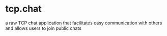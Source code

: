 # tcp.chat
a raw TCP chat application that facilitates easy communication with others and allows users to join public chats
